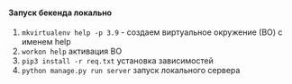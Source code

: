 #### Запуск бекенда локально

1. ```mkvirtualenv help -p 3.9``` - создаем виртуальное окружение (ВО) с именем help
2. ```workon help``` активация ВО
3. ```pip3 install -r req.txt``` установка зависимостей
4. ```python manage.py run server``` запуск локального сервера

